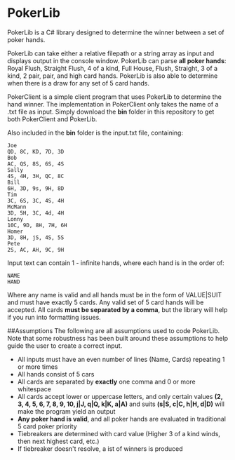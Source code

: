 # PokerLib
PokerLib is a C# library designed to determine the winner between a set of poker hands. 

PokerLib can take either a relative filepath or a string array as input and displays output in the console window.
PokerLib can parse **all poker hands**: Royal Flush, Straight Flush, 4 of a kind, Full House, Flush, Straight, 3 of a kind, 2 pair, pair, and high card hands. PokerLib is also able to determine when there is a draw for any set of 5 card hands.

PokerClient is a simple client program that uses PokerLib to determine the hand winner. The implementation in PokerClient only takes the name of a .txt file as input.
Simply download the **bin** folder in this repository to get both PokerClient and PokerLib.

Also included in the **bin** folder is the input.txt file, containing:
```
Joe
QD, 8C, KD, 7D, 3D
Bob
AC, QS, 8S, 6S, 4S
Sally
4S, 4H, 3H, QC, 8C
Bill
6H, 3D, 9s, 9H, 8D
Tim
3C, 6S, 3C, 4S, 4H
McMann
3D, 5H, 3C, 4d, 4H
Lonny
10C, 9D, 8H, 7H, 6H
Homer
3D, 8H, jS, 4S, 5S
Pete
2S, AC, AH, 9C, 9H
```
Input text can contain 1 - infinite hands, where each hand is in the order of:
```
NAME
HAND
```
Where any name is valid and all hands must be in the form of VALUE|SUIT and must have exactly 5 cards.
Any valid set of 5 card hands will be accepted. All cards **must be separated by a comma**, but the library will help if you run into formatting issues.

##Assumptions
The following are all assumptions used to code PokerLib. Note that some robustness has been built around these assumptions to help guide the user to create a correct input.
* All inputs must have an even number of lines (Name, Cards) repeating 1 or more times
* All hands consist of 5 cars
* All cards are separated by **exactly** one comma and 0 or more whitespace
* All cards accept lower or uppercase letters, and only certain values **(2, 3, 4, 5, 6, 7, 8, 9, 10, j|J, q|Q, k|K, a|A)** and suits **(s|S, c|C, h|H, d|D)** will make the program yield an output
* **Any poker hand is valid**, and all poker hands are evaluated in traditional 5 card poker priority
* Tiebreakers are determined with card value (Higher 3 of a kind winds, then next highest card, etc.)
* If tiebreaker doesn't resolve, a ist of winners is produced